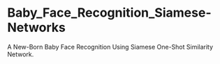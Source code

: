 # Baby_Face_Recognition_Siamese-Networks
 A New-Born Baby Face Recognition Using Siamese One-Shot Similarity Network.
